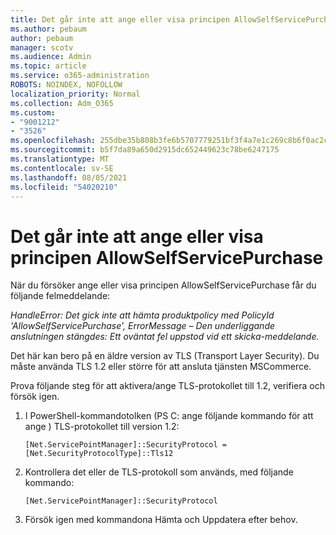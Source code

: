 ```yaml
---
title: Det går inte att ange eller visa principen AllowSelfServicePurchase
ms.author: pebaum
author: pebaum
manager: scotv
ms.audience: Admin
ms.topic: article
ms.service: o365-administration
ROBOTS: NOINDEX, NOFOLLOW
localization_priority: Normal
ms.collection: Adm_O365
ms.custom:
- "9001212"
- "3526"
ms.openlocfilehash: 255dbe35b808b3fe6b5707779251bf3f4a7e1c269c8b6f0ac2cb43ca03c469e9
ms.sourcegitcommit: b5f7da89a650d2915dc652449623c78be6247175
ms.translationtype: MT
ms.contentlocale: sv-SE
ms.lasthandoff: 08/05/2021
ms.locfileid: "54020210"
---
```

# <a name="unable-to-set-or-view-the-allowselfservicepurchase-policy"></a>Det går inte att ange eller visa principen AllowSelfServicePurchase

När du försöker ange eller visa principen AllowSelfServicePurchase får du följande felmeddelande:

*HandleError: Det gick inte att hämta produktpolicy med PolicyId 'AllowSelfServicePurchase', ErrorMessage – Den underliggande anslutningen stängdes: Ett oväntat fel uppstod vid ett skicka-meddelande.*

Det här kan bero på en äldre version av TLS (Transport Layer Security). Du måste använda TLS 1.2 eller större för att ansluta tjänsten MSCommerce.  

Prova följande steg för att aktivera/ange TLS-protokollet till 1.2, verifiera och försök igen.
 1. I PowerShell-kommandotolken (PS C: ange följande kommando för att ange \) TLS-protokollet till version 1.2:

    `[Net.ServicePointManager]::SecurityProtocol = [Net.SecurityProtocolType]::Tls12`

2. Kontrollera det eller de TLS-protokoll som används, med följande kommando:

    `[Net.ServicePointManager]::SecurityProtocol` 

3. Försök igen med kommandona Hämta och Uppdatera efter behov.


